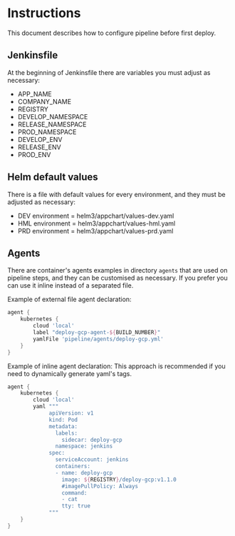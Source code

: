 # Instructions #
This document describes how to configure pipeline before first deploy.

## Jenkinsfile ##
At the beginning of Jenkinsfile there are variables you must adjust as necessary:
* APP_NAME 
* COMPANY_NAME
* REGISTRY
* DEVELOP_NAMESPACE
* RELEASE_NAMESPACE
* PROD_NAMESPACE
* DEVELOP_ENV
* RELEASE_ENV
* PROD_ENV

## Helm default values ##
There is a file with default values for every environment, and they must be adjusted as necessary:
* DEV environment = helm3/appchart/values-dev.yaml
* HML environment = helm3/appchart/values-hml.yaml
* PRD environment = helm3/appchart/values-prd.yaml


## Agents ##
There are container's agents examples in directory `agents` that are used on pipeline steps, and they can be customised as necessary.
If you prefer you can use it inline instead of a separated file.

Example of external file agent declaration:

```groovy 
agent {
    kubernetes {
        cloud 'local'
        label "deploy-gcp-agent-${BUILD_NUMBER}"
        yamlFile 'pipeline/agents/deploy-gcp.yml'
    }
}  
```

Example of inline agent declaration:
This approach is recommended if you need to dynamically generate yaml's tags.

```groovy 
agent {
    kubernetes {
        cloud 'local'
        yaml """
             apiVersion: v1
             kind: Pod
             metadata:
               labels:
                 sidecar: deploy-gcp
               namespace: jenkins
             spec:
               serviceAccount: jenkins
               containers:
               - name: deploy-gcp
                 image: ${REGISTRY}/deploy-gcp:v1.1.0
                 #imagePullPolicy: Always
                 command:
                 - cat
                 tty: true
             """
    }
} 
```

